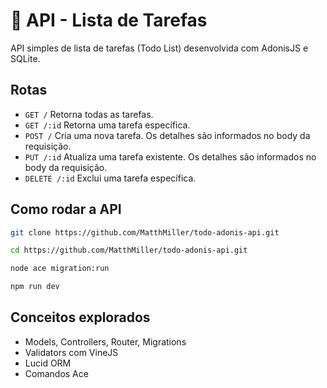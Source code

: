 # 📃 API - Lista de Tarefas

API simples de lista de tarefas (Todo List) desenvolvida com AdonisJS e SQLite.

## Rotas

- `GET /`
  Retorna todas as tarefas.
- `GET /:id`
  Retorna uma tarefa específica.
- `POST /`
  Cria uma nova tarefa. Os detalhes são informados no body da requisição.
- `PUT /:id`
  Atualiza uma tarefa existente. Os detalhes são informados no body da requisição.
- `DELETE /:id`
  Exclui uma tarefa específica.

## Como rodar a API

```bash
git clone https://github.com/MatthMiller/todo-adonis-api.git
```

```bash
cd https://github.com/MatthMiller/todo-adonis-api.git
```

```bash
node ace migration:run
```

```bash
npm run dev
```

## Conceitos explorados

- Models, Controllers, Router, Migrations
- Validators com VineJS
- Lucid ORM
- Comandos Ace

```

```
